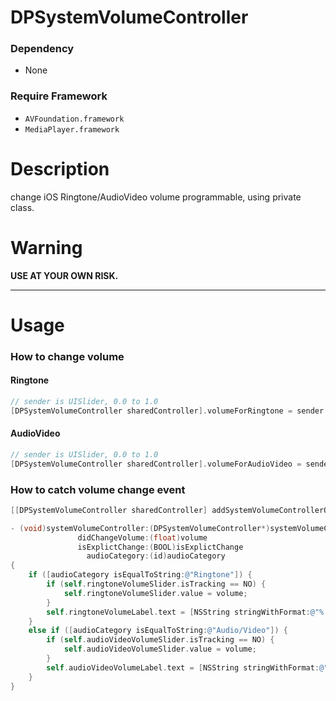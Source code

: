 DPSystemVolumeController
=================

### Dependency
* None

### Require Framework
* `AVFoundation.framework`
* `MediaPlayer.framework`

# Description

change iOS Ringtone/AudioVideo volume programmable, using private class.

# Warning

**USE AT YOUR OWN RISK.**

---

# Usage

### How to change volume

#### Ringtone

```Objective-C
// sender is UISlider, 0.0 to 1.0
[DPSystemVolumeController sharedController].volumeForRingtone = sender.value;
```

#### AudioVideo

```Objective-C
// sender is UISlider, 0.0 to 1.0
[DPSystemVolumeController sharedController].volumeForAudioVideo = sender.value;
```

### How to catch volume change event

```Objective-C
[[DPSystemVolumeController sharedController] addSystemVolumeControllerObserver:self];

- (void)systemVolumeController:(DPSystemVolumeController*)systemVolumeController
               didChangeVolume:(float)volume
               isExplictChange:(BOOL)isExplictChange
                 audioCategory:(id)audioCategory
{
    if ([audioCategory isEqualToString:@"Ringtone"]) {
        if (self.ringtoneVolumeSlider.isTracking == NO) {
            self.ringtoneVolumeSlider.value = volume;
        }
        self.ringtoneVolumeLabel.text = [NSString stringWithFormat:@"%.2f", volume];
    }
    else if ([audioCategory isEqualToString:@"Audio/Video"]) {
        if (self.audioVideoVolumeSlider.isTracking == NO) {
            self.audioVideoVolumeSlider.value = volume;
        }
        self.audioVideoVolumeLabel.text = [NSString stringWithFormat:@"%.2f", volume];
    }
}
```